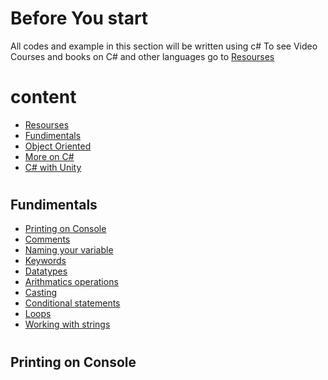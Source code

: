 # Before You start
All codes and example in this section will be written using c# 
To see Video Courses and books on C# and other languages go to [Resourses]()
#

# content
- [Resourses]()
- [Fundimentals](#fundimentals)
- [Object Oriented]()
- [More on C#]()
- [C# with Unity]()
#
## Fundimentals
- [Printing on Console](#printing-on-console)
- [Comments]()
- [Naming your variable]()
- [Keywords]()
- [Datatypes]()
- [Arithmatics operations]()
- [Casting]()
- [Conditional statements]()
- [Loops]()
- [Working with strings]()
#

## Printing on Console
